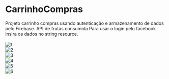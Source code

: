# CarrinhoCompras
Projeto carrinho compras usando autenticação e armazenamento de dados pelo Firebase.
API de frutas consumida
Para usar o login pelo facebook insira os dados no string resource.
<br><br>
![1](https://user-images.githubusercontent.com/63150786/193339914-385d4d3e-0cf9-4af2-ae44-a074c9191bdf.PNG)<br>
![2](https://user-images.githubusercontent.com/63150786/193339916-dabc324d-6222-4519-8b06-78d498c05791.PNG)<br>
![3](https://user-images.githubusercontent.com/63150786/193339906-245cf9c1-746b-4588-8a94-ee3c8e2ebd82.PNG)<br>
![4](https://user-images.githubusercontent.com/63150786/193339907-4adab4ba-ad4d-4247-9872-9f01182a55bf.PNG)<br>
![5](https://user-images.githubusercontent.com/63150786/193339909-04569f07-f00f-4305-bbed-808ec548e92f.PNG)<br>
![6](https://user-images.githubusercontent.com/63150786/193339910-25fcf778-1fe7-4485-8d01-ab26ed5d3ac2.PNG)<br>

